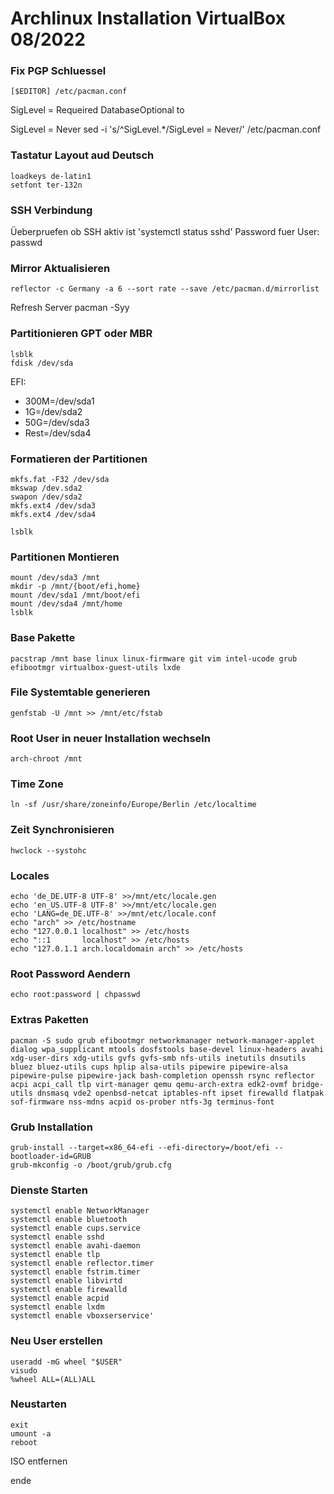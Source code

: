 # Archlinux Installation VirtualBox 08/2022

### Fix PGP Schluessel

    [$EDITOR] /etc/pacman.conf
SigLevel = Requeired DatabaseOptional to 

SigLevel = Never 
    sed -i 's/^SigLevel.*/SigLevel = Never/' /etc/pacman.conf
### Tastatur Layout aud Deutsch
    loadkeys de-latin1
    setfont ter-132n

### SSH Verbindung 
Üeberpruefen ob SSH aktiv ist 
    'systemctl status sshd'
Password fuer User:
    passwd

### Mirror Aktualisieren
    reflector -c Germany -a 6 --sort rate --save /etc/pacman.d/mirrorlist

Refresh Server
    pacman -Syy

### Partitionieren GPT oder MBR

    lsblk
    fdisk /dev/sda
EFI:
* 300M=/dev/sda1
* 1G=/dev/sda2
* 50G=/dev/sda3
* Rest=/dev/sda4

### Formatieren der Partitionen
    mkfs.fat -F32 /dev/sda
    mkswap /dev.sda2
    swapon /dev/sda2
    mkfs.ext4 /dev/sda3
    mkfs.ext4 /dev/sda4

    lsblk

### Partitionen Montieren
    mount /dev/sda3 /mnt
    mkdir -p /mnt/{boot/efi,home}
    mount /dev/sda1 /mnt/boot/efi
    mount /dev/sda4 /mnt/home
    lsblk

### Base Pakette
    pacstrap /mnt base linux linux-firmware git vim intel-ucode grub efibootmgr virtualbox-guest-utils lxde
### File Systemtable generieren
    genfstab -U /mnt >> /mnt/etc/fstab
### Root User in neuer Installation wechseln
    arch-chroot /mnt
### Time Zone
    ln -sf /usr/share/zoneinfo/Europe/Berlin /etc/localtime
### Zeit Synchronisieren
    hwclock --systohc
### Locales
    echo 'de_DE.UTF-8 UTF-8' >>/mnt/etc/locale.gen
    echo 'en_US.UTF-8 UTF-8' >>/mnt/etc/locale.gen
    echo 'LANG=de_DE.UTF-8' >>/mnt/etc/locale.conf
    echo "arch" >> /etc/hostname
    echo "127.0.0.1 localhost" >> /etc/hosts
    echo "::1       localhost" >> /etc/hosts
    echo "127.0.1.1 arch.localdomain arch" >> /etc/hosts
### Root Password Aendern
    echo root:password | chpasswd

### Extras Paketten
    pacman -S sudo grub efibootmgr networkmanager network-manager-applet dialog wpa_supplicant mtools dosfstools base-devel linux-headers avahi xdg-user-dirs xdg-utils gvfs gvfs-smb nfs-utils inetutils dnsutils bluez bluez-utils cups hplip alsa-utils pipewire pipewire-alsa pipewire-pulse pipewire-jack bash-completion openssh rsync reflector acpi acpi_call tlp virt-manager qemu qemu-arch-extra edk2-ovmf bridge-utils dnsmasq vde2 openbsd-netcat iptables-nft ipset firewalld flatpak sof-firmware nss-mdns acpid os-prober ntfs-3g terminus-font

### Grub Installation

    grub-install --target=x86_64-efi --efi-directory=/boot/efi --bootloader-id=GRUB
    grub-mkconfig -o /boot/grub/grub.cfg
### Dienste Starten

    systemctl enable NetworkManager
    systemctl enable bluetooth
    systemctl enable cups.service
    systemctl enable sshd
    systemctl enable avahi-daemon
    systemctl enable tlp
    systemctl enable reflector.timer
    systemctl enable fstrim.timer
    systemctl enable libvirtd
    systemctl enable firewalld
    systemctl enable acpid
    systemctl enable lxdm
    systemctl enable vboxserservice'

### Neu User erstellen

    useradd -mG wheel "$USER"
    visudo
    %wheel ALL=(ALL)ALL

### Neustarten

    exit
    umount -a
    reboot
ISO entfernen

ende
